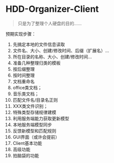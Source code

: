 # HDD-Organizer-Client
> 只是为了整理个人硬盘的目的……  

预期实现步骤：

1. 先搞定本地的文件信息读取  
  1.  文件名、大小、创建/修改时间、后缀（扩展名）...
  1.  所在目录的名称、大小、创建/修改时间...
1. 准备几种整理归类的模板 
  1. 按后缀整理
  1. 按时间整理
1. 文档重命名
  1. office类文档；
  1. 音乐类文档；
1. 匹配文件名/目录名正则
  1. XXX类文件识别；
  1. 特殊类型存储规律建模
1. 利用服务端能力获取更新模型
  1. 本地服务端模型同步 
  1. 反馈新模型和匹配规则
1. GUI界面（或许会提前）
  1. Client基本功能
  1. 高级功能
  1. 拍脑袋的功能

